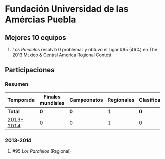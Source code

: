 # Fundación Universidad de las Amércias Puebla

## Mejores 10 equipos

1. _Los Paralelos_ resolvió 0 problemas y obtuvo el lugar #95 (46%) en The 2013 Mexico & Central America Regional Contest

## Participaciones

### Resumen

| Temporada | Finales mundiales | Campeonatos | Regionales | Clasificatorios | Equipos |
| --- | --- | --- | --- | --- | --- |
| **Total** | **0** | **0** | **1** | **0** | **1** |
| [2013-2014](#2013-2014) | 0 | 0 | 1 | 0 | 1 |

### 2013-2014

1. #95 _Los Paralelos_ (Regional)




